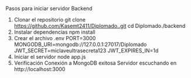 Pasos para iniciar servidor Backend
1. Clonar el repositorio
git clone https://github.com/Kasemt2411/Diplomado..git
cd Diplomado./backend
2. Instalar dependencias
npm install
3. Crear el archivo .env
PORT=3000
MONGODB_URI=mongodb://127.0.0.1:27017/Diplomado
JWT_SECRET=miclaveultrasecreta123
JWT_EXPIRES_IN=1d
4. Iniciar el servidor
node app.js
5. Verificación
Conexión a MongoDB exitosa
Servidor escuchando en http://localhost:3000